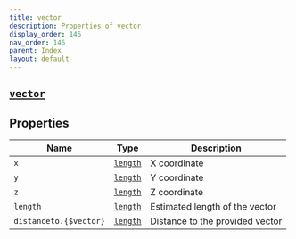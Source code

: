 ```yaml
---
title: vector
description: Properties of vector
display_order: 146
nav_order: 146
parent: Index
layout: default
---
```


##  [`vector`](./vector.html) 


## Properties

| Name | Type | Description |
|------|------|-------------|
| `x` | [`length`](./length.html) | X coordinate |
| `y` | [`length`](./length.html) | Y coordinate |
| `z` | [`length`](./length.html) | Z coordinate |
| `length` | [`length`](./length.html) | Estimated length of the vector |
| `distanceto.{$vector}` | [`length`](./length.html) | Distance to the provided vector |



